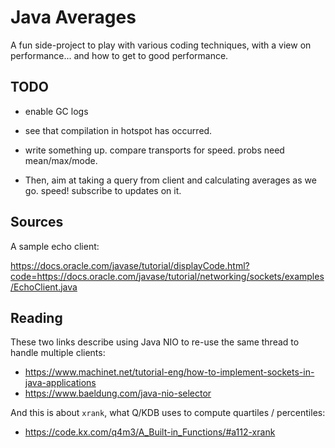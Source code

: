 # Java Averages

A fun side-project to play with various coding techniques, with a view on performance... and how to get to good performance.

## TODO

- enable GC logs
- see that compilation in hotspot has occurred.
- write something up. compare transports for speed. probs need mean/max/mode.

- Then, aim at taking a query from client and calculating averages as we go. speed! subscribe to updates on it.

## Sources

A sample echo client:

https://docs.oracle.com/javase/tutorial/displayCode.html?code=https://docs.oracle.com/javase/tutorial/networking/sockets/examples/EchoClient.java



## Reading

These two links describe using Java NIO to re-use the same thread to handle multiple clients:

- https://www.machinet.net/tutorial-eng/how-to-implement-sockets-in-java-applications
- https://www.baeldung.com/java-nio-selector

And this is about `xrank`, what Q/KDB uses to compute quartiles / percentiles:

- https://code.kx.com/q4m3/A_Built-in_Functions/#a112-xrank
